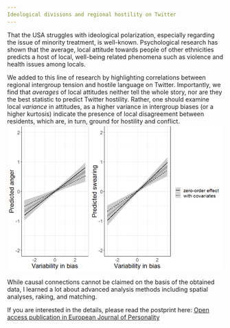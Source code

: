 ```yaml
---
Ideological divisions and regional hostility on Twitter
---
```


That the USA struggles with ideological polarization, especially regarding the issue of minority treatment, is well-known.
Psychological research has shown that the average, local attitude towards people of other ethnicities predicts a host of local, well-being related phenomena such as violence and health issues among locals.

We added to this line of research by highlighting correlations between regional intergroup tension and hostile language on Twitter. Importantly, we find that <i> averages </i> of local attitudes neither tell the whole story, nor are they the best statistic to predict Twitter hostility. Rather, one should examine local <i> variance </i> in attitudes, as a higher variance in intergroup biases (or a higher kurtosis) indicate the presence of local disagreement between residents, which are, in turn, ground for hostility and conflict.
<img src="assets/blog_images/variability plot.png">

While causal connections cannot be claimed on the basis of the obtained data, I learned a lot about advanced analysis methods including spatial analyses, raking, and matching.



If you are interested in the details, please read the postprint here: [Open access publication in European Journal of Personality](https://osf.io/r69xj/)